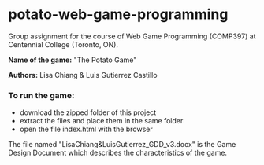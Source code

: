 # potato-web-game-programming
Group assignment for the course of Web Game Programming (COMP397) at Centennial College (Toronto, ON).

**Name of the game:** "The Potato Game"

**Authors:** Lisa Chiang &amp; Luis Gutierrez Castillo


### To run the game:
- download the zipped folder of this project
- extract the files and place them in the same folder
- open the file index.html with the browser

The file named "LisaChiang&LuisGutierrez_GDD_v3.docx" is the Game Design Document which describes the characteristics of the game.
